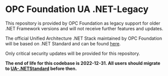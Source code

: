 # OPC Foundation UA .NET-Legacy

This repository is provided by OPC Foundation as legacy support for older .NET Framework versions and will not receive further features and updates.

The official Unified Architecture .NET Stack maintained by OPC Foundation will be based on .NET Standard and can be found [here](https://github.com/OPCFoundation/UA-.NETStandard).

Only critical security updates will be provided for this repository.

**The end of life for this codebase is 2022-12-31. All users should migrate to [UA-.NETStandard](https://github.com/OPCFoundation/UA-.NETStandard) before then.**
